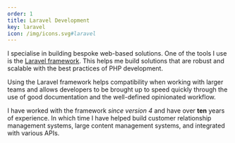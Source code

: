 ```yaml
---
order: 1
title: Laravel Development
key: laravel
icon: /img/icons.svg#laravel
---
```

I specialise in building bespoke web-based solutions. One of the tools I use is
the [Laravel framework](https://laravel.com)</a>. This helps me build solutions
that are robust and scalable with the best practices of PHP development.

Using the Laravel framework helps compatibility when working with larger teams
and allows developers to be brought up to speed quickly through the use of good
documentation and the well-defined opinionated workflow.

I have worked with the framework *since version 4* and have over **ten** years
of experience. In which time I have helped build customer relationship
management systems, large content management systems, and integrated with
various APIs.
